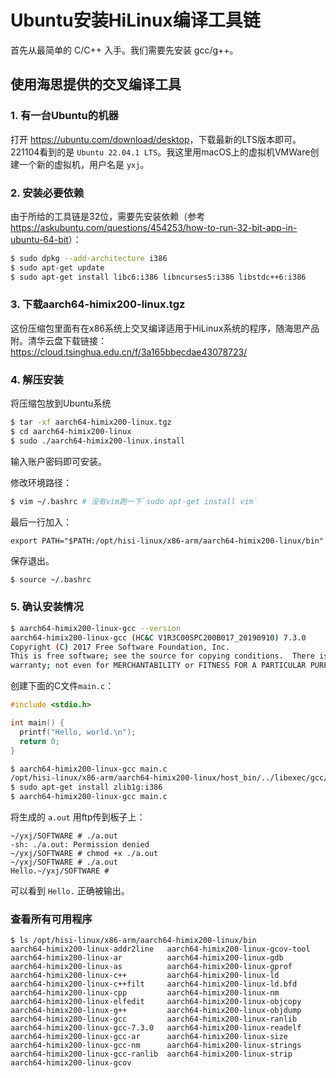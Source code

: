 # Ubuntu安装HiLinux编译工具链

首先从最简单的 C/C++ 入手。我们需要先安装 gcc/g++。

## 使用海思提供的交叉编译工具

### 1. 有一台Ubuntu的机器

打开 <https://ubuntu.com/download/desktop>，下载最新的LTS版本即可。221104看到的是 `Ubuntu 22.04.1 LTS`。我这里用macOS上的虚拟机VMWare创建一个新的虚拟机，用户名是 `yxj`。

### 2. 安装必要依赖

由于所给的工具链是32位，需要先安装依赖（参考<https://askubuntu.com/questions/454253/how-to-run-32-bit-app-in-ubuntu-64-bit>）：

```sh
$ sudo dpkg --add-architecture i386
$ sudo apt-get update
$ sudo apt-get install libc6:i386 libncurses5:i386 libstdc++6:i386
```

### 3. 下载aarch64-himix200-linux.tgz

这份压缩包里面有在x86系统上交叉编译适用于HiLinux系统的程序，随海思产品附。清华云盘下载链接：<https://cloud.tsinghua.edu.cn/f/3a165bbecdae43078723/>

### 4. 解压安装

将压缩包放到Ubuntu系统

```sh
$ tar -xf aarch64-himix200-linux.tgz
$ cd aarch64-himix200-linux
$ sudo ./aarch64-himix200-linux.install
```

输入账户密码即可安装。

修改环境路径：

```sh
$ vim ~/.bashrc # 没有vim跑一下`sudo apt-get install vim`
```

最后一行加入：

```
export PATH="$PATH:/opt/hisi-linux/x86-arm/aarch64-himix200-linux/bin"
```

保存退出。

```sh
$ source ~/.bashrc
```

### 5. 确认安装情况

```sh
$ aarch64-himix200-linux-gcc --version
aarch64-himix200-linux-gcc (HC&C V1R3C00SPC200B017_20190910) 7.3.0
Copyright (C) 2017 Free Software Foundation, Inc.
This is free software; see the source for copying conditions.  There is NO
warranty; not even for MERCHANTABILITY or FITNESS FOR A PARTICULAR PURPOSE.
```

创建下面的C文件`main.c`：

```c
#include <stdio.h>

int main() {
  printf("Hello, world.\n");
  return 0;
}
```

```sh
$ aarch64-himix200-linux-gcc main.c
/opt/hisi-linux/x86-arm/aarch64-himix200-linux/host_bin/../libexec/gcc/aarch64-linux-gnu/7.3.0/cc1: error while loading shared libraries: libz.so.1: cannot open shared object file: No such file or directory
$ sudo apt-get install zlib1g:i386
$ aarch64-himix200-linux-gcc main.c
```

将生成的 `a.out` 用ftp传到板子上：

```
~/yxj/SOFTWARE # ./a.out
-sh: ./a.out: Permission denied
~/yxj/SOFTWARE # chmod +x ./a.out
~/yxj/SOFTWARE # ./a.out
Hello.~/yxj/SOFTWARE #
```

可以看到 `Hello.` 正确被输出。

### 查看所有可用程序

```
$ ls /opt/hisi-linux/x86-arm/aarch64-himix200-linux/bin
aarch64-himix200-linux-addr2line   aarch64-himix200-linux-gcov-tool
aarch64-himix200-linux-ar          aarch64-himix200-linux-gdb
aarch64-himix200-linux-as          aarch64-himix200-linux-gprof
aarch64-himix200-linux-c++         aarch64-himix200-linux-ld
aarch64-himix200-linux-c++filt     aarch64-himix200-linux-ld.bfd
aarch64-himix200-linux-cpp         aarch64-himix200-linux-nm
aarch64-himix200-linux-elfedit     aarch64-himix200-linux-objcopy
aarch64-himix200-linux-g++         aarch64-himix200-linux-objdump
aarch64-himix200-linux-gcc         aarch64-himix200-linux-ranlib
aarch64-himix200-linux-gcc-7.3.0   aarch64-himix200-linux-readelf
aarch64-himix200-linux-gcc-ar      aarch64-himix200-linux-size
aarch64-himix200-linux-gcc-nm      aarch64-himix200-linux-strings
aarch64-himix200-linux-gcc-ranlib  aarch64-himix200-linux-strip
aarch64-himix200-linux-gcov
```
